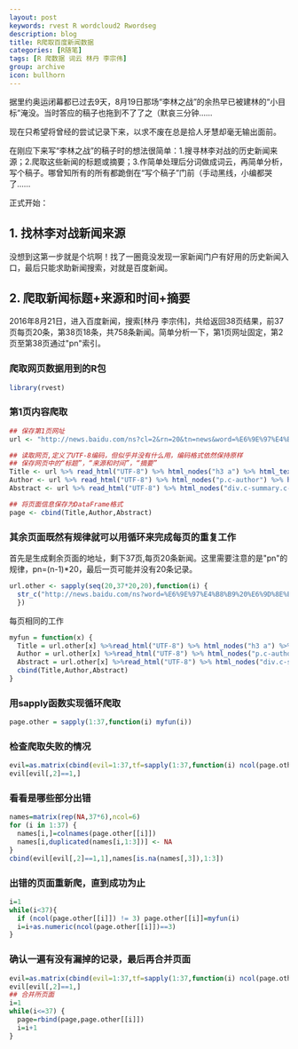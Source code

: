 ```yaml
---
layout: post
keywords: rvest R wordcloud2 Rwordseg
description: blog
title: R爬取百度新闻数据
categories: [R随笔]
tags: [R 爬数据 词云 林丹 李宗伟]
group: archive
icon: bullhorn
---
```

据里约奥运闭幕都已过去9天，8月19日那场“李林之战”的余热早已被建林的“小目标”淹没。当时答应的稿子也拖到不了了之（默哀三分钟……

现在只希望将曾经的尝试记录下来，以求不废在总是拾人牙慧却毫无输出面前。

在刚应下来写“李林之战”的稿子时的想法很简单：1.搜寻林李对战的历史新闻来源；2.爬取这些新闻的标题或摘要；3.作简单处理后分词做成词云，再简单分析，写个稿子。哪曾知所有的所有都跪倒在“写个稿子”门前（手动黑线，小编都哭了……

正式开始：

## 1. 找林李对战新闻来源

没想到这第一步就是个坑啊！找了一圈竟没发现一家新闻门户有好用的历史新闻入口，最后只能求助新闻搜索，对就是百度新闻。

## 2. 爬取新闻标题+来源和时间+摘要

2016年8月21日，进入百度新闻，搜索[林丹 李宗伟]，共给返回38页结果，前37页每页20条，第38页18条，共758条新闻。简单分析一下，第1页网址固定，第2页至第38页通过"pn"索引。

### 爬取网页数据用到的R包
```r
library(rvest) 
```
### 第1页内容爬取
```r
## 保存第1页网址
url <- "http://news.baidu.com/ns?cl=2&rn=20&tn=news&word=%E6%9E%97%E4%B8%B9%20%E6%9D%8E%E5%AE%97%E4%BC%9F"

## 读取网页,定义了UTF-8编码，但似乎并没有什么用，编码格式依然保持原样
## 保存网页中的“标题”，“来源和时间”，“摘要”
Title <- url %>% read_html("UTF-8") %>% html_nodes("h3 a") %>% html_text()
Author <- url %>% read_html("UTF-8") %>% html_nodes("p.c-author") %>% html_text()
Abstract <- url %>% read_html("UTF-8") %>% html_nodes("div.c-summary.c-row") %>% html_text()

## 将页面信息保存为DataFrame格式
page <- cbind(Title,Author,Abstract)
```
### 其余页面既然有规律就可以用循环来完成每页的重复工作
首先是生成剩余页面的地址，剩下37页,每页20条新闻。这里需要注意的是"pn"的规律，pn=(n-1)*20，最后一页可能并没有20条记录。
```r
url.other <- sapply(seq(20,37*20,20),function(i) {
  str_c("http://news.baidu.com/ns?word=%E6%9E%97%E4%B8%B9%20%E6%9D%8E%E5%AE%97%E4%BC%9F&pn=",i,"&cl=2&ct=0&tn=news&rn=20&ie=utf-8&bt=0&et=0")
  })
```
每页相同的工作
```r
myfun = function(x) {
  Title = url.other[x] %>%read_html("UTF-8") %>% html_nodes("h3 a") %>% html_text()
  Author = url.other[x] %>%read_html("UTF-8") %>% html_nodes("p.c-author") %>% html_text()
  Abstract = url.other[x] %>%read_html("UTF-8") %>% html_nodes("div.c-summary.c-row") %>% html_text()
  cbind(Title,Author,Abstract)
}
```
### 用sapply函数实现循环爬取
```r
page.other = sapply(1:37,function(i) myfun(i))
```

### 检查爬取失败的情况
```r
evil=as.matrix(cbind(evil=1:37,tf=sapply(1:37,function(i) ncol(page.other[[i]]) !=3)))
evil[evil[,2]==1,]
```

### 看看是哪些部分出错
```r
names=matrix(rep(NA,37*6),ncol=6)
for (i in 1:37) {
  names[i,]=colnames(page.other[[i]])
  names[i,duplicated(names[i,1:3])] <- NA
}
cbind(evil[evil[,2]==1,1],names[is.na(names[,3]),1:3])
```

### 出错的页面重新爬，直到成功为止
```r
i=1
while(i<37){
  if (ncol(page.other[[i]]) != 3) page.other[[i]]=myfun(i)
  i=i+as.numeric(ncol(page.other[[i]])==3)
}
```

### 确认一遍有没有漏掉的记录，最后再合并页面
```r
evil=as.matrix(cbind(evil=1:37,tf=sapply(1:37,function(i) ncol(page.other[[i]]) !=3)))
evil[evil[,2]==1,]
## 合并所页面
i=1
while(i<=37) {
  page=rbind(page,page.other[[i]])
  i=i+1
}
```
